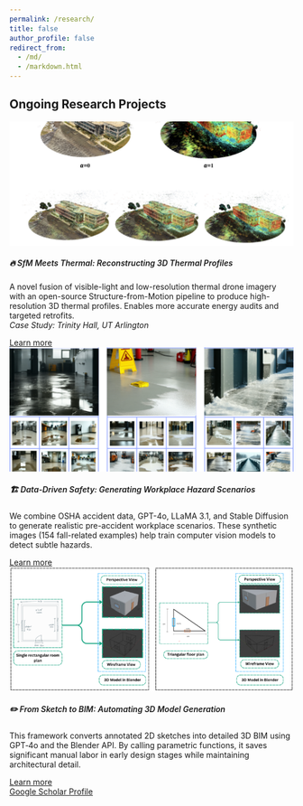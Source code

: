 ```yaml
---
permalink: /research/
title: false
author_profile: false
redirect_from:
  - /md/
  - /markdown.html
---
```


<div class="container my-5">

  <h2 class="text-center mb-4" style="font-weight:700;">Ongoing Research Projects</h2>

  <!-- PROJECT 1: SfM Meets Thermal -->
  <div class="card mb-4 border-0 shadow-sm">
    <div class="row g-0">
      <div class="col-md-4">
        <!-- Image with fixed max-height for a neat, consistent look -->
        <img 
          src="/_pages/research_pictures/sfm_result.png" 
          class="img-fluid rounded-start" 
          alt="SfM Thermal Project"
          style="object-fit: cover; width: 100%; max-height: 220px;"
        >
      </div>
      <div class="col-md-8">
        <div class="card-body d-flex flex-column">
          <h5 class="card-title mb-2" style="font-weight:600;">
            🔥 SfM Meets Thermal: Reconstructing 3D Thermal Profiles
          </h5>
          <p class="card-text small flex-grow-1">
            A novel fusion of visible-light and low-resolution thermal drone imagery with an open-source
            Structure-from-Motion pipeline to produce high-resolution 3D thermal profiles. Enables more
            accurate energy audits and targeted retrofits.<br>
            <em>Case Study: Trinity Hall, UT Arlington</em>
          </p>
          <a href="#" class="btn btn-outline-primary btn-sm mt-auto">
            Learn more
          </a>
        </div>
      </div>
    </div>
  </div>

  <!-- PROJECT 2: Data-Driven Safety -->
  <div class="card mb-4 border-0 shadow-sm">
    <div class="row g-0">
      <div class="col-md-4">
        <img
          src="/_pages/research_pictures/hazard_sec_results.png"
          class="img-fluid rounded-start"
          alt="Data Driven Safety"
          style="object-fit: cover; width: 100%; max-height: 220px;"
        >
      </div>
      <div class="col-md-8">
        <div class="card-body d-flex flex-column">
          <h5 class="card-title mb-2" style="font-weight:600;">
            🏗️ Data-Driven Safety: Generating Workplace Hazard Scenarios
          </h5>
          <p class="card-text small flex-grow-1">
            We combine OSHA accident data, GPT-4o, LLaMA 3.1, and Stable Diffusion to
            generate realistic pre-accident workplace scenarios. These synthetic images (154 fall-related
            examples) help train computer vision models to detect subtle hazards.
          </p>
          <a href="#" class="btn btn-outline-primary btn-sm mt-auto">
            Learn more
          </a>
        </div>
      </div>
    </div>
  </div>

  <!-- PROJECT 3: From Sketch to BIM -->
  <div class="card mb-4 border-0 shadow-sm">
    <div class="row g-0">
      <div class="col-md-4">
        <img 
          src="/_pages/research_pictures/sketch_to_bim_results.png" 
          class="img-fluid rounded-start" 
          alt="Sketch to BIM Project"
          style="object-fit: cover; width: 100%; max-height: 220px;"
        >
      </div>
      <div class="col-md-8">
        <div class="card-body d-flex flex-column">
          <h5 class="card-title mb-2" style="font-weight:600;">
            ✏️ From Sketch to BIM: Automating 3D Model Generation
          </h5>
          <p class="card-text small flex-grow-1">
            This framework converts annotated 2D sketches into detailed 3D BIM using GPT‑4o 
            and the Blender API. By calling parametric functions, it saves significant manual 
            labor in early design stages while maintaining architectural detail.
          </p>
          <a href="#" class="btn btn-outline-primary btn-sm mt-auto">
            Learn more
          </a>
        </div>
      </div>
    </div>
  </div>

  <!-- Scholar Link -->
  <div class="text-center mt-4">
    <a 
      href="https://scholar.google.com/citations?user=pK5cGsAAAAAJ&hl" 
      class="btn btn-primary"
    >
      Google Scholar Profile
    </a>
  </div>

</div>
